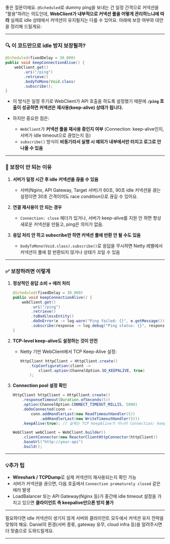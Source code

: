 좋은 질문이에요. `@Scheduled`로 dummy ping을 보내는 건 일정 간격으로 커넥션을 "활용"하려는 의도인데, **WebClient가 내부적으로 커넥션 풀을 어떻게 관리하느냐에 따라** 실제로 idle 상태에서 커넥션이 유지될지는 다를 수 있어요. 아래에 보장 여부와 대안을 정리해 드릴게요:

---

### 🔍 이 코드만으로 idle 방지 보장될까?

```java
@Scheduled(fixedDelay = 30_000)
public void keepConnectionAlive() {
    webClient.get()
        .uri("/ping")
        .retrieve()
        .bodyToMono(Void.class)
        .subscribe();
}
```

* 이 방식은 일정 주기로 WebClient가 API 호출을 하도록 설정했기 때문에 **`/ping` 호출이 성공하면 커넥션은 재사용(keep-alive) 상태가 됩니다.**
* 하지만 중요한 점은:

  * `WebClient`가 **커넥션 풀을 재사용 중인지 여부** (Connection: keep-alive인지, 서버가 idle timeout으로 끊었는지 등)
  * `subscribe()` 방식이 **비동기라서 실행 시 예외가 내부에서만 터지고 로그로 안 나올 수 있음**

---

### 🧠 보장이 안 되는 이유

1. **서버가 일정 시간 후 idle 커넥션을 끊을 수 있음**

   * 서버(Nginx, API Gateway, Target 서버)가 60초, 90초 idle 커넥션을 끊는 설정이면 30초 간격이어도 race condition으로 끊길 수 있어요.

2. **연결 재사용이 안 되는 경우**

   * `Connection: close` 헤더가 있거나, 서버가 keep-alive를 지원 안 하면 항상 새로운 커넥션을 만들고, ping은 의미가 없음.

3. **응답 처리 안 하고 subscribe만 하면 커넥션 풀에 반환 안 될 수도 있음**

   * `bodyToMono(Void.class).subscribe()`로 응답을 무시하면 Netty 레벨에서 커넥션이 풀에 잘 반환되지 않거나 상태가 꼬일 수 있음

---

### ✅ 보장하려면 이렇게

1. **정상적인 응답 소비 + 에러 처리**

   ```java
   @Scheduled(fixedDelay = 30_000)
   public void keepConnectionAlive() {
       webClient.get()
           .uri("/ping")
           .retrieve()
           .toBodilessEntity()
           .doOnError(e -> log.warn("Ping failed: {}", e.getMessage()))
           .subscribe(response -> log.debug("Ping status: {}", response.getStatusCode()));
   }
   ```

2. **TCP-level keep-alive도 설정하는 것이 안전**

   * Netty 기반 WebClient에서 TCP Keep-Alive 설정:

     ```java
     HttpClient httpClient = HttpClient.create()
         .tcpConfiguration(client ->
             client.option(ChannelOption.SO_KEEPALIVE, true)
         );
     ```

3. **Connection pool 설정 확인**

   ```java
   HttpClient httpClient = HttpClient.create()
       .responseTimeout(Duration.ofSeconds(5))
       .option(ChannelOption.CONNECT_TIMEOUT_MILLIS, 5000)
       .doOnConnected(conn ->
           conn.addHandlerLast(new ReadTimeoutHandler(5))
               .addHandlerLast(new WriteTimeoutHandler(5)))
       .keepAlive(true); // 실제는 TCP KeepAlive가 아니라 Connection: keep-alive 헤더 의미

   WebClient webClient = WebClient.builder()
       .clientConnector(new ReactorClientHttpConnector(httpClient))
       .baseUrl("http://your-api")
       .build();
   ```

---

### 💡추가 팁

* **Wireshark / TCPDump**로 실제 커넥션이 재사용되는지 확인 가능
* 서버가 커넥션을 끊으면, 다음 호출에서 `Connection prematurely closed` 같은 에러 발생
* LoadBalancer 또는 API Gateway(Nginx 등)가 중간에 idle timeout 설정을 가지고 있으면 **클라이언트 측 keepalive만으론 방지 불가**

---

필요하다면 idle 커넥션이 생기지 않게 서버와 클라이언트 모두에서 커넥션 유지 전략을 맞춰야 해요. Daniel의 환경(서버 종류, gateway 유무, cloud infra 등)을 알려주시면 더 맞춤으로 도와드릴게요.


----
